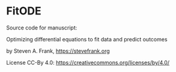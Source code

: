 # FitODE
Source code for manuscript:

Optimizing differential equations to fit data and predict outcomes

by Steven A. Frank, https://stevefrank.org

License CC-By 4.0: https://creativecommons.org/licenses/by/4.0/